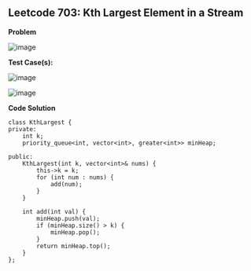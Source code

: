 ## **Leetcode 703: Kth Largest Element in a Stream**

**Problem**

![image](https://github.com/user-attachments/assets/02691719-1a7a-4c4f-ba57-415afde9d534)



**Test Case(s):**

![image](https://github.com/user-attachments/assets/ac65b188-5241-4fd1-81d9-4def2c738143)

![image](https://github.com/user-attachments/assets/d0676046-9a0b-4dc8-b209-ce7c3227e50b)



**Code Solution**

```
class KthLargest {
private:
    int k;
    priority_queue<int, vector<int>, greater<int>> minHeap;

public:
    KthLargest(int k, vector<int>& nums) {
        this->k = k;
        for (int num : nums) {
            add(num);
        }
    }

    int add(int val) {
        minHeap.push(val);
        if (minHeap.size() > k) {
            minHeap.pop();
        }
        return minHeap.top();
    }
};
```


